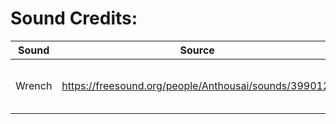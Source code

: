 # Sound Credits:
| Sound  | Source                                                | Attribution                                                                                  |
|--------|-------------------------------------------------------|----------------------------------------------------------------------------------------------|
| Wrench | https://freesound.org/people/Anthousai/sounds/399012/ | wrench 01.wav by Anthousai -- https://freesound.org/s/399012/ -- License: Creative Commons 0 |